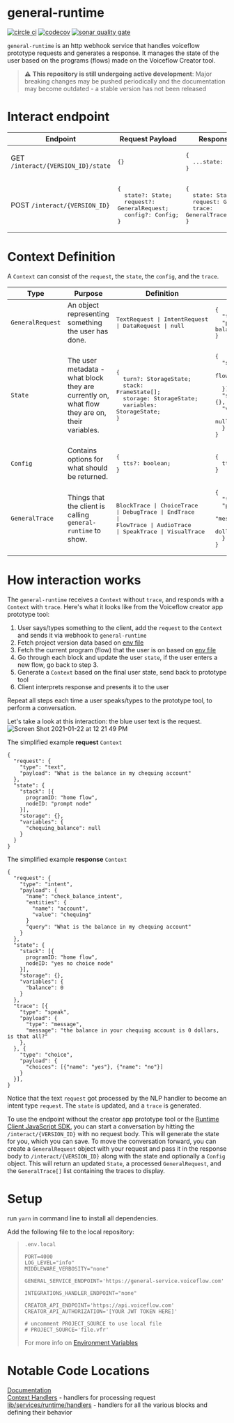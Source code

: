 # general-runtime

[![circle ci](https://circleci.com/gh/voiceflow/general-runtime/tree/master.svg?style=shield&circle-token=a041e74a416dfed4c1777c27c9867306c2f50824)](https://circleci.com/gh/voiceflow/general-runtime/tree/master)
[![codecov](https://codecov.io/gh/voiceflow/general-runtime/branch/master/graph/badge.svg?token=WHYHNCC9FW)](https://codecov.io/gh/voiceflow/general-runtime)
[![sonar quality gate](https://sonarcloud.io/api/project_badges/measure?project=voiceflow_general-runtime&metric=alert_status)](https://sonarcloud.io/dashboard?id=voiceflow_general-runtime)

`general-runtime` is an http webhook service that handles voiceflow prototype requests and generates a response. It manages the state of the user based on the programs (flows) made on the Voiceflow Creator tool.

> ⚠️ **This repository is still undergoing active development**: Major breaking changes may be pushed periodically and the documentation may become outdated - a stable version has not been released

# Interact endpoint

|Endpoint|Request Payload|Response Payload|
|-|-|-|
|GET `/interact/{VERSION_ID}/state`|<pre>{}</pre>|<pre>{<br>&nbsp;&nbsp;...state: State;<br>}</pre>|
|POST `/interact/{VERSION_ID}`|<pre>{<br>&nbsp;&nbsp;state?: State;<br>&nbsp;&nbsp;request?: GeneralRequest;<br>&nbsp;&nbsp;config?: Config;<br>}</pre>|<pre>{<br>&nbsp;&nbsp;state: State;<br>&nbsp;&nbsp;request: GeneralRequest;<br>&nbsp;&nbsp;trace: GeneralTrace[];<br>}</pre>|

# Context Definition
A `Context` can consist of the `request`, the `state`, the `config`, and the `trace`.

|Type|Purpose|Definition|Example|
|-|-|-|-|
|`GeneralRequest`|An object representing something the user has done.|<pre>TextRequest \| IntentRequest<br>\| DataRequest \| null</pre>|<pre>{<br>&nbsp;&nbsp;"type": "text",<br>&nbsp;&nbsp;"payload": "What is my balance?"<br>}</pre>|
|`State`|The user metadata - what block they are currently on, what flow they are on, their variables.|<pre>{<br>&nbsp;&nbsp;turn?: StorageState;<br>&nbsp;&nbsp;stack: FrameState[];<br>&nbsp;&nbsp;storage: StorageState;<br>&nbsp;&nbsp;variables: StorageState;<br>}</pre>|<pre>{<br>&nbsp;&nbsp;"stack": [{<br>&nbsp;&nbsp;&nbsp;&nbsp;programID: "home flow",<br>&nbsp;&nbsp;&nbsp;&nbsp;nodeID: "prompt node"<br>&nbsp;&nbsp;}],<br>&nbsp;&nbsp;"storage": {},<br>&nbsp;&nbsp;"variables": {<br>&nbsp;&nbsp;&nbsp;&nbsp;"chequing_balance": null<br>&nbsp;&nbsp;}<br>}</pre>|
|`Config`|Contains options for what should be returned.|<pre>{<br>&nbsp;&nbsp;tts?: boolean;<br>}</pre>|<pre>{<br>&nbsp;&nbsp;tts: false;<br>}</pre>|
|`GeneralTrace`|Things that the client is calling `general-runtime` to show.|<pre>BlockTrace \| ChoiceTrace<br>\| DebugTrace \| EndTrace<br>\| FlowTrace \| AudioTrace<br>\| SpeakTrace \| VisualTrace</pre>|<pre>{<br>&nbsp;&nbsp;"type": "speak",<br>&nbsp;&nbsp;"payload": {<br>&nbsp;&nbsp;&nbsp;&nbsp;"type": "message",<br>&nbsp;&nbsp;&nbsp;&nbsp;"message": "your balance is 0 dollars."<br>&nbsp;&nbsp;}<br>}</pre>|

# How interaction works

The `general-runtime` receives a `Context` without `trace`, and responds with a `Context` with `trace`. Here's what it looks like from the Voiceflow creator app prototype tool:

1. User says/types something to the client, add the `request` to the `Context` and sends it via webhook to `general-runtime`
2. Fetch project version data based on [env file](documentation/env.md)
3. Fetch the current program (flow) that the user is on based on [env file](documentation/env.md)
4. Go through each block and update the user `state`, if the user enters a new flow, go back to step 3.
5. Generate a `Context` based on the final user state, send back to prototype tool
6. Client interprets response and presents it to the user

Repeat all steps each time a user speaks/types to the prototype tool, to perform a conversation.

Let's take a look at this interaction: the blue user text is the request.
![Screen Shot 2021-01-22 at 12 21 49 PM](https://user-images.githubusercontent.com/5643574/105523483-6c894d80-5cac-11eb-900c-076ed15c1486.png)

The simplified example **request** `Context`

```
{
  "request": {
    "type": "text",
    "payload": "What is the balance in my chequing account"
  },
  "state": {
    "stack": [{
      programID: "home flow",
      nodeID: "prompt node"
    }],
    "storage": {},
    "variables": {
      "chequing_balance": null
    }
  }
}
```

The simplified example **response** `Context`

```
{
  "request": {
    "type": "intent",
    "payload": {
      "name": "check_balance_intent",
      "entities": {
        "name": "account",
        "value": "chequing"
      }
      "query": "What is the balance in my chequing account"
    }
  },
  "state": {
    "stack": [{
      programID: "home flow",
      nodeID: "yes no choice node"
    }],
    "storage": {},
    "variables": {
      "balance": 0
    }
  },
  "trace": [{
    "type": "speak",
    "payload": {
      "type": "message",
      "message": "the balance in your chequing account is 0 dollars, is that all?"
    },
  }, {
    "type": "choice",
    "payload": {
      "choices": [{"name": "yes"}, {"name": "no"}]
    }
  }],
}
```

Notice that the text `request` got processed by the NLP handler to become an intent type `request`.
The `state` is updated, and a `trace` is generated.

To use the endpoint without the creator app prototype tool or the [Runtime Client JavaScript SDK](https://github.com/voiceflow/runtime-client-js), you can start a conversation by hitting the `/interact/{VERSION_ID}` with no request body. This will generate the state for you, which you can save. To move the conversation forward, you can create a `GeneralRequest` object with your request and pass it in the response body to `/interact/{VERSION_ID}` along with the state and optionally a `Config` object. This will return an updated `State`, a processed `GeneralRequest`, and the `GeneralTrace[]` list containing the traces to display.

# Setup

run `yarn` in command line to install all dependencies.

Add the following file to the local repository:

> `.env.local`
>
> ```
> PORT=4000
> LOG_LEVEL="info"
> MIDDLEWARE_VERBOSITY="none"
>
> GENERAL_SERVICE_ENDPOINT='https://general-service.voiceflow.com'
>
> INTEGRATIONS_HANDLER_ENDPOINT="none"
>
> CREATOR_API_ENDPOINT='https://api.voiceflow.com'
> CREATOR_API_AUTHORIZATION='[YOUR JWT TOKEN HERE]'
>
> # uncomment PROJECT_SOURCE to use local file
> # PROJECT_SOURCE='file.vfr'
> ```
>
> For more info on [Environment Variables](https://developer.voiceflow.com/general-runtime/modules/config.html)

# Notable Code Locations

[Documentation](https://developer.voiceflow.com/general-runtime/)<br/>
[Context Handlers](https://developer.voiceflow.com/general-runtime/modules/lib_controllers_interact.html) - handlers for processing request<br/>
[lib/services/runtime/handlers](https://github.com/voiceflow/general-runtime/tree/master/lib/services/runtime/handlers) - handlers for all the various blocks and defining their behavior
